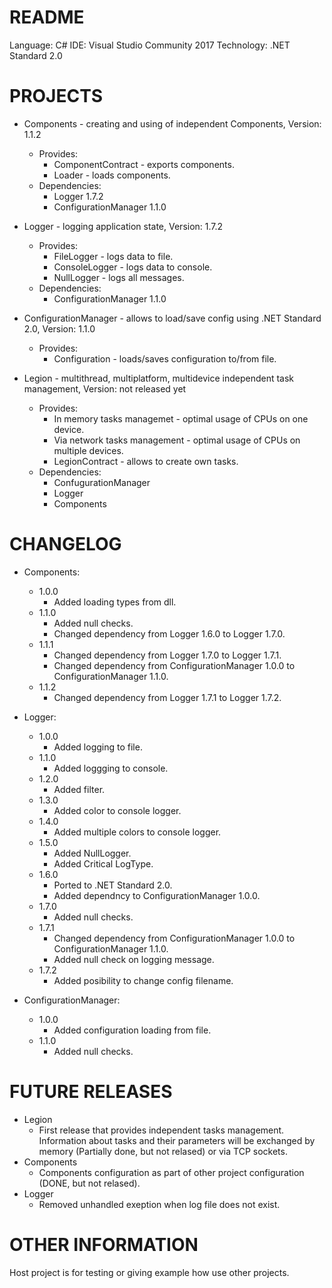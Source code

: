 # README #
Language: C#
IDE: Visual Studio Community 2017
Technology: .NET Standard 2.0

# PROJECTS #

* Components - creating and using of independent  Components, Version: 1.1.2
	- Provides:
		- ComponentContract - exports components.
		- Loader - loads components.
	- Dependencies:
		- Logger 1.7.2
		- ConfigurationManager 1.1.0

* Logger - logging application state, Version: 1.7.2
	- Provides: 
		- FileLogger - logs data to file.
		- ConsoleLogger - logs data to console.
		- NullLogger - logs all messages.
	- Dependencies:
		- ConfigurationManager 1.1.0
	
* ConfigurationManager - allows to load/save config using .NET Standard 2.0, Version: 1.1.0
	- Provides:
		- Configuration - loads/saves configuration to/from file.
		
* Legion - multithread, multiplatform, multidevice independent task management, Version: not released yet
	- Provides:
		- In memory tasks managemet - optimal usage of CPUs on one device.
		- Via network tasks management - optimal usage of CPUs on multiple devices.
		- LegionContract - allows to create own tasks.
	- Dependencies:
		- ConfugurationManager
		- Logger
		- Components

# CHANGELOG #
* Components:
	- 1.0.0
		- Added loading types from dll.
	- 1.1.0
		- Added null checks.
		- Changed dependency from Logger 1.6.0 to Logger 1.7.0.
	- 1.1.1
		- Changed dependency from Logger 1.7.0 to Logger 1.7.1.
		- Changed dependency from ConfigurationManager 1.0.0 to ConfigurationManager 1.1.0.
	- 1.1.2
		- Changed dependency from Logger 1.7.1 to Logger 1.7.2.


* Logger:
	- 1.0.0 
		- Added logging to file.
	- 1.1.0
		- Added loggging to console.
	- 1.2.0
		- Added filter.
	- 1.3.0
		- Added color to console logger.
	- 1.4.0
		- Added multiple colors to console logger.
	- 1.5.0
		- Added NullLogger.
		- Added Critical LogType.
	- 1.6.0
		- Ported to .NET Standard 2.0.
		- Added dependncy to ConfigurationManager 1.0.0.
	- 1.7.0
		- Added null checks.
	- 1.7.1
		- Changed dependency from ConfigurationManager 1.0.0 to ConfigurationManager 1.1.0.
		- Added null check on logging message.
	- 1.7.2
		- Added posibility to change config filename.

	
* ConfigurationManager:
	- 1.0.0
		- Added configuration loading from file.
	- 1.1.0
		- Added null checks.

# FUTURE RELEASES #
* Legion
	- First release that provides independent tasks management. Information about tasks and their parameters will be exchanged by memory (Partially done, but not relased) or via TCP sockets.
* Components
	- Components configuration as part of other project configuration (DONE, but not relased).
* Logger
	- Removed unhandled exeption when log file does not exist.
# OTHER INFORMATION #
Host project is for testing or giving example how use other projects. 